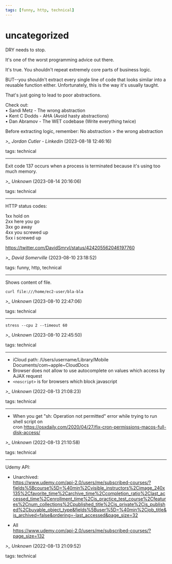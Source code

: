 ```yaml
---
tags: [funny, http, technical]
---
```


# uncategorized

DRY needs to stop.

It's one of the worst programming advice out there.

It's true. You shouldn't repeat extremely core parts of business logic.

BUT--you shouldn't extract every single line of code that looks similar into a reusable function either. Unfortunately, this is the way it's usually taught.

That's just going to lead to poor abstractions.

Check out:  
• Sandi Metz - The wrong abstraction  
• Kent C Dodds - AHA (Avoid hasty abstractions)  
• Dan Abramov - The WET codebase (Write everything twice)

Before extracting logic, remember: No abstraction > the wrong abstraction

*>_ Jordan Cutler - Linkedin* (2023-08-18 12:46:16)

tags: technical

---

Exit code 137 occurs when a process is terminated because it's using too much memory.

*>_ Unknown* (2023-08-14 20:16:06)

tags: technical

---

HTTP status codes:

1xx hold on  
2xx here you go  
3xx go away  
4xx you screwed up  
5xx i screwed up

https://twitter.com/DavidSmrvl/status/424205562046197760

*>_ David Somerville* (2023-08-10 23:18:52)

tags: funny, http, technical

---

Shows content of file.

```  
curl file:///home/ec2-user/bla-bla  
```

*>_ Unknown* (2023-08-10 22:47:06)

tags: technical

---

```  
stress --cpu 2 --timeout 60  
```

*>_ Unknown* (2023-08-10 22:45:50)

tags: technical

---

- iCloud path: /Users/username/Library/Mobile Documents/com~apple~CloudDocs
- Browser does not allow to use autocomplete on values which access by AJAX request
- ```<noscript>``` is for browsers which block javascript

*>_ Unknown* (2022-08-13 21:08:23)

tags: technical

---

- When you get "sh: Operation not permitted" error while trying to run shell script on  
  cron https://osxdaily.com/2020/04/27/fix-cron-permissions-macos-full-disk-access/

*>_ Unknown* (2022-08-13 21:10:58)

tags: technical

---

Udemy API:

- Unarchived:  
  https://www.udemy.com/api-2.0/users/me/subscribed-courses/?fields%5Bcourse%5D=%40min%2Cvisible_instructors%2Cimage_240x135%2Cfavorite_time%2Carchive_time%2Ccompletion_ratio%2Clast_accessed_time%2Cenrollment_time%2Cis_practice_test_course%2Cfeatures%2Cnum_collections%2Cpublished_title%2Cis_private%2Cis_published%2Cbuyable_object_type&fields%5Buser%5D=%40min%2Cjob_title&is_archived=false&ordering=-last_accessed&page_size=32

- All  
  https://www.udemy.com/api-2.0/users/me/subscribed-courses/?page_size=132

*>_ Unknown* (2022-08-13 21:09:52)

tags: technical

